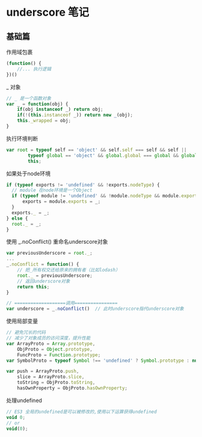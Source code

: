 # underscore 笔记

## 基础篇

作用域包裹
```javascript
(function() {
    //... 执行逻辑
})()
```

_ 对象
```javascript
// _ 是一个函数对象
var _ = function(obj) {
    if(obj instanceof _) return obj;
    if(!(this.instanceof _)) return new _(obj);
    this._wrapped = obj;
}
```

执行环境判断
```javascript
var root = typeof self == 'object' && self.self === self && self ||
        typeof global == 'object' && global.global === global && global ||
        this;
```

如果处于node环境
```javascript
if (typeof exports != 'undefined' && !exports.nodeType) {
  // module 在node环境是一个Object
  if (typeof module != 'undefined' && !module.nodeType && module.exports) {
      exports = module.exports = _;
  }
  exports._ = _;
} else {
  root._ = _;
}
```

使用 _.noConflict() 重命名underscore对象 
```javascript
var previousUnderscore = root._;
...
_.noConflict = function() {
    // 把_所有权交还给原来的拥有者（比如lodash）
    root._ = previousUnderscore;
    // 返回underscore对象
    return this;
}

// ===================调用================
var underscore = _.noConflict()  // 此时underscore指代underscore对象
```

使用局部变量
```javascript 
// 避免冗长的代码
// 减少了对象成员的访问深度，提升性能
var ArrayProto = Array.prototype,
    ObjProto = Object.prototype,
    FuncProto = Function.prototype;
var SymbolProto = typeof Symbol !== 'undefined' ? Symbol.prototype : null;

var push = ArrayProto.push,
    slice = ArrayProto.slice,
    toString = ObjProto.toString,
    hasOwnProperty = ObjProto.hasOwnProperty;
```

处理undefined
```javascript
// ES3 全局的undefined是可以被修改的,使用以下运算获得undefined
void 0;
// or
void(0);
```

